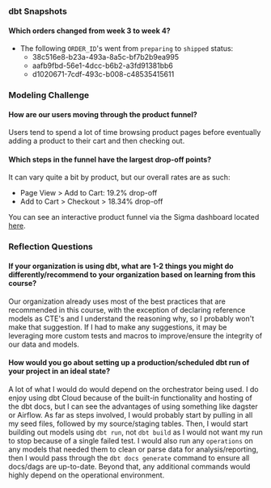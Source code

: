 ### dbt Snapshots
#### Which orders changed from week 3 to week 4?
- The following `ORDER_ID`'s went from `preparing` to `shipped` status:
  - 38c516e8-b23a-493a-8a5c-bf7b2b9ea995
  - aafb9fbd-56e1-4dcc-b6b2-a3fd91381bb6
  - d1020671-7cdf-493c-b008-c48535415611

### Modeling Challenge
#### How are our users moving through the product funnel?
Users tend to spend a lot of time browsing product pages before eventually adding a product to their cart and then checking out.
#### Which steps in the funnel have the largest drop-off points?
It can vary quite a bit by product, but our overall rates are as such:
- Page View > Add to Cart: 19.2% drop-off
- Add to Cart > Checkout > 18.34% drop-off

You can see an interactive product funnel via the Sigma dashboard located [here](https://app.sigmacomputing.com/corise-dbt/workbook/workbook-5Doo7rCVrzhymeQcTpxGJO).

### Reflection Questions
#### If your organization is using dbt, what are 1-2 things you might do differently/recommend to your organization based on learning from this course?
Our organization already uses most of the best practices that are recommended in this course, with the exception of declaring reference models as CTE's and I understand the reasoning why, so I probably won't make that suggestion. If I had to make any suggestions, it may be leveraging more custom tests and macros to improve/ensure the integrity of our data and models.
#### How would you go about setting up a production/scheduled dbt run of your project in an ideal state?
A lot of what I would do would depend on the orchestrator being used. I do enjoy using dbt Cloud because of the built-in functionality and hosting of the dbt docs, but I can see the advantages of using something like dagster or Airflow. As far as steps involved, I would probably start by pulling in all my seed files, followed by my source/staging tables. Then, I would start building out models using `dbt run`, not `dbt build` as I would not want my run to stop because of a single failed test. I would also run any `operations` on any models that needed them to clean or parse data for analysis/reporting, then I would pass through the `dbt docs generate` command to ensure all docs/dags are up-to-date. Beyond that, any additional commands would highly depend on the operational environment.
